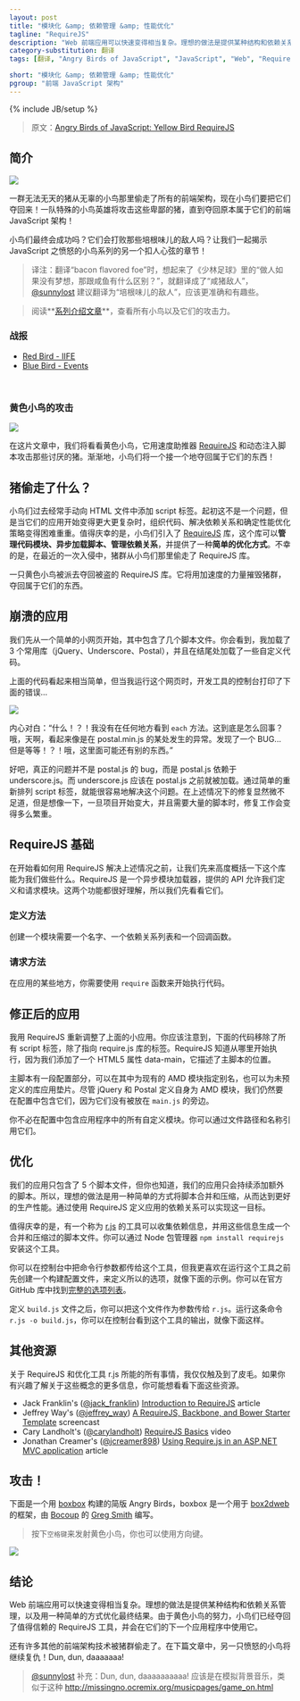 ```yaml
---
layout: post
title: "模块化 &amp; 依赖管理 &amp; 性能优化"
tagline: "RequireJS"
description: "Web 前端应用可以快速变得相当复杂。理想的做法是提供某种结构和依赖关系管理，以及用一种简单的方式优化最终结果。"
category-substitution: 翻译
tags: [翻译, "Angry Birds of JavaScript", "JavaScript", "Web", "RequireJS", Architecture]

short: "模块化 &amp; 依赖管理 &amp; 性能优化"
pgroup: "前端 JavaScript 架构"
---
```

{% include JB/setup %}

> 原文：[Angry Birds of JavaScript: Yellow Bird RequireJS](http://www.elijahmanor.com/2013/04/angry-birds-of-javascript-yellow-bird.html)

<!-- ## Introduction -->
## 简介

![](/assets/angry-birds/URFFBj.png)

<!-- ![](http://4.bp.blogspot.com/-6p5Xgjlsmhk/UVZlEo_QOKI/AAAAAAAAY9k/BBXhjrfp42U/s1600/Angry-Birds-Logo.png) -->
<!-- ![](http://4.bp.blogspot.com/-6p5Xgjlsmhk/UVZlEo_QOKI/AAAAAAAAY9k/BBXhjrfp42U/s320/Angry-Birds-Logo.png) -->

<!-- A diabolical herd of pigs stole all of the front-end architecture from an innocent flock of birds and now they want it back! A team of special agent hero birds will attack those despicable pigs until they recover what is rightfully theirs, front-end JavaScript architecture! -->
一群无法无天的猪从无辜的小鸟那里偷走了所有的前端架构，现在小鸟们要把它们夺回来！一队特殊的小鸟英雄将攻击这些卑鄙的猪，直到夺回原本属于它们的前端 JavaScript 架构！

<!-- Will the birds be successful in the end? Will they defeat their bacon flavored foe? Let's find out together in another nail biting episode of Angry Birds of JavaScript! -->
小鸟们最终会成功吗？它们会打败那些培根味儿的敌人吗？让我们一起揭示 JavaScript 之愤怒的小鸟系列的另一个扣人心弦的章节！

> 译注：翻译“bacon flavored foe”时，想起来了《少林足球》里的“做人如果没有梦想，那跟咸鱼有什么区别？”，就翻译成了“咸猪敌人”，[@sunnylost](http://nuysoft.com/2013/04/21/angry-birds-of-javascript-orange-bird-templating/#comment-881925473) 建议翻译为“培根味儿的敌人”，应该更准确和有趣些。

<!-- > Check out the **[series introduction post](http://www.elijahmanor.com/2013/03/angry-birds-of-javascript-series.html)** for a list of all the birds and their attack powers. -->
> 阅读**[系列介绍文章](http://www.elijahmanor.com/2013/03/angry-birds-of-javascript-series.html)**，查看所有小鸟以及它们的攻击力。

<!-- ### Previous Attacks -->
### 战报
<ul>
  <li>
    <a href="http://www.elijahmanor.com/2013/03/angry-birds-of-javascript-red-bird.html" target="_blank">Red Bird - IIFE</a>
  </li>
  <li>
    <a href="http://www.elijahmanor.com/2013/03/angry-birds-of-javascript-blue-bird.html" target="_blank">Blue Bird - Events</a>
  </li>
</ul>
<br />

<!-- ### Yellow Bird Attacks -->
### 黄色小鸟的攻击

![](/assets/angry-birds/QNZFJb.png)
<!-- ![](http://4.bp.blogspot.com/-eBq1DHq7P64/UVZlP7q4zMI/AAAAAAAAY9s/g5Ii1ZrLIbs/s1600/yellow-bird.png) -->
<!-- ![](http://4.bp.blogspot.com/-eBq1DHq7P64/UVZlP7q4zMI/AAAAAAAAY9s/g5Ii1ZrLIbs/s1600/yellow-bird.png) -->

<!-- In this post we will take a look at the Yellow Bird who comes with a [RequireJS](http://requirejs.org/) speed booster and dynamically injects scripts against those pesky swine. Slowly, one by one, the birds will take back what it theirs to keep! -->
在这片文章中，我们将看看黄色小鸟，它用速度助推器 [RequireJS] 和动态注入脚本攻击那些讨厌的猪。渐渐地，小鸟们将一个接一个地夺回属于它们的东西！

[RequireJS]: http://requirejs.org/

<!-- ## What Was Stolen by the Pigs? -->
## 猪偷走了什么？
<!-- The birds used to manually add script tags to their HTML files. At first this wasn't an issue, but when their application started to grow larger and more complex it started to become difficult for them to organize their code, figure out dependencies, and determine a strategy for optimizing performance. Thankfully they were introduced to the [RequireJS](http://requirejs.org/) library which provided them a way to manage their code into modules, load their scripts asynchronously, manage their dependencies, and provide an easy way to optimize. Unfortunately the pigs, during a recent invasion, stole the RequireJS library from the birds. -->
小鸟们过去经常手动向 HTML 文件中添加 script 标签。起初这不是一个问题，但是当它们的应用开始变得更大更复杂时，组织代码、解决依赖关系和确定性能优化策略变得困难重重。值得庆幸的是，小鸟们引入了 [RequireJS] 库，这个库可以**管理代码模块、异步加载脚本、管理依赖关系**，并提供了一种**简单的优化方式**。不幸的是，在最近的一次入侵中，猪群从小鸟们那里偷走了 RequireJS 库。

<!-- One of the yellow birds has been tasked to reclaim what has been stolen. He will use the optimization power of speed to help destroy the pigs in order to take back what is theirs. -->
一只黄色小鸟被派去夺回被盗的 RequireJS 库。它将用加速度的力量摧毁猪群，夺回属于它们的东西。

<!-- ## Broken Application -->
## 崩溃的应用
<!-- Let's first start with a simple little web page that contains just a few scripts. You'll notice that I'm loading 3 popular libraries (jQuery, Underscore, and Postal) and some custom code at the end. -->
我们先从一个简单的小网页开始，其中包含了几个脚本文件。你会看到，我加载了 3 个常用库（jQuery、Underscore、Postal），并且在结尾处加载了一些自定义代码。

  <script src="https://gist.github.com/elijahmanor/5275285.js?file=broken-dependency.html">
  </script>

<!-- The above code looks pretty straightforward, but when I end up running the page I get the following error in the dev tool's console... -->
上面的代码看起来相当简单，但当我运行这个网页时，开发工具的控制台打印了下面的错误...

![](/assets/angry-birds/zaq6ba.png)
<!-- ![](http://1.bp.blogspot.com/-ry8ojeQF3OI/UVZosPNPtVI/AAAAAAAAY94/0Catr-PQzbo/s1600/3-29-2013+10-36-11+PM.png) -->
<!-- ![](http://1.bp.blogspot.com/-ry8ojeQF3OI/UVZosPNPtVI/AAAAAAAAY94/0Catr-PQzbo/s1600/3-29-2013+10-36-11+PM.png) -->

<!-- Fictitious Internal Dialog: "WHAT!?! I don't see any `each` method anywhere. What's up with that? Ohh man, it looks like the exception occurred in postal.min.js somewhere. FOUND A BUG... see if I use that library again. But, wait!?! Ohh, maybe something else is going on here." -->
内心对白：“什么！？！我没有在任何地方看到 `each` 方法。这到底是怎么回事？哦，天啊，看起来像是在 postal.min.js 的某处发生的异常。发现了一个 BUG... 但是等等！？！哦，这里面可能还有别的东西。”

<!-- So, the real issue isn't a bug in postal.js, the issue is in that postal.js has a dependency on underscore.js. The problem is that underscore should have been loaded before postal.js. Simply rearranging the script tags could easily solve this issue. In the above case the fix was trivial, but imagine how cumbersome this could be once the project starts to get large and requires lots of scripts. -->
好吧，真正的问题并不是 postal.js 的 bug，而是 postal.js 依赖于 underscore.js。而 underscore.js 应该在 postal.js 之前就被加载。通过简单的重新排列 script 标签，就能很容易地解决这个问题。在上述情况下的修复显然微不足道，但是想像一下，一旦项目开始变大，并且需要大量的脚本时，修复工作会变得多么繁重。

<!-- ## RequireJS Basics -->
## RequireJS 基础
<!-- Before we go and look at how we could fix the above situation using RequireJS, let's first take a high level overview of what the library is doing for us. RequireJS is an Asynchronous Module Loader and the API it provides allows us to define and require modules. Both functions are really easy to understand so let's take a look at them. -->
在开始看如何用 RequireJS 解决上述情况之前，让我们先来高度概括一下这个库能为我们做些什么。RequireJS 是一个异步模块加载器，提供的 API 允许我们定义和请求模块。这两个功能都很好理解，所以我们先看看它们。

<!-- ### define method -->
### 定义方法
<!-- In order to create a module you need a name, a list of dependencies, and a callback function. -->
创建一个模块需要一个名字、一个依赖关系列表和一个回调函数。

  <script src="https://gist.github.com/elijahmanor/5275285.js?file=define.js">
  </script>

<!-- ### require method -->
### 请求方法
<!-- At some point in your application you will need to use the `require` function to kick things off. -->
在应用的某些地方，你需要使用 `require` 函数来开始执行代码。

  <script src="https://gist.github.com/elijahmanor/5275285.js?file=require.js">
  </script>

<!-- ## Fixed Application -->
## 修正后的应用
<!-- Using RequireJS I took the above little application and rearranged some things. You should notice that the following markup removes all the script tags except one, which points to the require.js library. RequireJS knows where to start because we add an HTML5 data-main attribute describing where the main script is located. -->
我用 RequireJS 重新调整了上面的小应用。你应该注意到，下面的代码移除了所有 script 标签，除了指向 require.js 库的标签。RequireJS 知道从哪里开始执行，因为我们添加了一个 HTML5 属性 data-main，它描述了主脚本的位置。

  <script src="https://gist.github.com/elijahmanor/5275285.js?file=requirejs.html">
  </script>

<!-- The main script has a configuration section inside of it where you can assign aliases to existing AMD modules and also shim libraries that were not previously defined. Although jQuery and Postal define themselves as AMD modules we included them in our configuration because they are not located alongside `main.js`. -->
主脚本有一段配置部分，可以在其中为现有的 AMD 模块指定别名，也可以为未预定义的库应用垫片。尽管 jQuery 和 Postal 定义自身为 AMD 模块，我们仍然要在配置中包含它们，因为它们没有被放在 `main.js` 的旁边。

<!-- You don't have to include in your config any custom modules you define in your application. You can refer to those by their file path and name. -->
你不必在配置中包含应用程序中的所有自定义模块。你可以通过文件路径和名称引用它们。

  <script src="https://gist.github.com/elijahmanor/5275285.js?file=main.js">
  </script>

<!-- ## Optimize -->
## 优化
<!-- Our application only has 5 script files in it, but as you know our app will only continue to add additional scripts. So, it would be nice if there was an easy way to combine and minify our scripts for better production performance. The nice thing is that by using RequireJS we have already defined the dependencies of our application. -->
我们的应用只包含了 5 个脚本文件，但你也知道，我们的应用只会持续添加额外的脚本。所以，理想的做法是用一种简单的方式将脚本合并和压缩，从而达到更好的生产性能。通过使用 RequireJS 定义应用的依赖关系可以实现这一目标。

<!-- Thankfully there is a tool called `[r.js](http://requirejs.org/docs/1.0/docs/optimization.html)` that takes this dependency information and uses it to generate a combined and minified script. You can install the tool with the Node Package Manager `npm install requirejs` -->
值得庆幸的是，有一个称为 [r.js](http://requirejs.org/docs/1.0/docs/optimization.html) 的工具可以收集依赖信息，并用这些信息生成一个合并和压缩过的脚本文件。你可以通过 Node 包管理器 `npm install requirejs` 安装这个工具。

[r.js]: http://requirejs.org/docs/1.0/docs/optimization.html

<!-- You could provide all the command line argument to the tool in the console, but I prefer making a build config file like the following to define all of its settings before I run it. You can find a [comprehensive list of settings](https://github.com/jrburke/r.js/blob/master/build/example.build.js) from the official GitHub repository. -->
你可以在控制台中把命令行参数都传给这个工具，但我更喜欢在运行这个工具之前先创建一个构建配置文件，来定义所以的选项，就像下面的示例。你可以在官方 GitHub 库中找到[完整的选项列表]。

[完整的选项列表]: https://github.com/jrburke/r.js/blob/master/build/example.build.js

  <script src="https://gist.github.com/elijahmanor/5275285.js?file=build.js">
  </script>

<!-- Once you've defined your `build.js` file then you let `r.js` know you want to use it. The following command will get you going... `r.js -o build.js`. You can see the output of the tool in the output below. -->
定义 `build.js` 文件之后，你可以把这个文件作为参数传给 `r.js`。运行这条命令 `r.js -o build.js`，你可以在控制台看到这个工具的输出，就像下面这样。

  <script src="https://gist.github.com/elijahmanor/5275285.js?file=optimize.sh">
  </script>

<!-- ## Additional Resources -->
## 其他资源
<!-- I only scratched the surface on all the things you can do with RequireJS and the r.js optimization tool. If you are interesting in learning more about these concepts you may want to look at some of the following resources.  -->
关于 RequireJS 和优化工具 r.js 所能的所有事情，我仅仅触及到了皮毛。如果你有兴趣了解关于这些概念的更多信息，你可能想看看下面这些资源。

<ul>
  <li>
    Jack Franklin's (<a href="http://twitter.com/jack_franklin" target="_blank">@jack_franklin</a>)
    <a href="http://javascriptplayground.com/blog/2012/07/requirejs-amd-tutorial-introduction">Introduction to RequireJS</a> article
  </li>
  <li>
    Jeffrey Way's (<a href="http://twitter.com/jeffrey_way" target="_blank">@jeffrey_way</a>)
    <a href="http://net.tutsplus.com/tutorials/javascript-ajax/a-requirejs-backbone-and-bower-starter-template/" target="_blank">A RequireJS, Backbone, and Bower Starter Template</a> screencast
  </li>
  <li>
    Cary Landholt's (<a href="http://twitter.com/carylandholt" target="_blank">@carylandholt</a>)
    <a href="http://www.youtube.com/watch?v=VGlDR1QiV3A">RequireJS Basics</a> video
  </li>
  <li>
    Jonathan Creamer's (<a href="http://twitter.com/jcreamer898" target="_blank">@jcreamer898</a>)
    <a href="http://tech.pro/tutorial/1156/using-requirejs-in-an-aspnet-mvc-application" target="_blank">Using Require.js in an ASP.NET MVC application</a> article
  </li>
</ul>

<!-- ## Attack! -->
## 攻击！
下面是一个用 [boxbox] 构建的简版 Angry Birds，boxbox 是一个用于 [box2dweb] 的框架，由 [Bocoup] 的 [Greg Smith] 编写。

[boxbox]: http://incompl.github.com/boxbox/
[box2dweb]: https://code.google.com/p/box2dweb/
[Bocoup]: http://bocoup.com
[Greg Smith]: http://twitter.com/_gsmith

<!-- > Press the `space bar` to launch the Yellow Bird and you can also use the arrow keys. -->
> 按下`空格键`来发射黄色小鸟，你也可以使用方向键。

[![](/assets/angry-birds/UBrIBn.png)](http://jsfiddle.net/Gue8x/show)
<!-- [![](http://1.bp.blogspot.com/-BvvbLg5ACrI/UVZoyYxCmSI/AAAAAAAAY-E/G7I6uezUKV0/s1600/3-29-2013+11-19-41+PM.png)](http://jsfiddle.net/Gue8x/show) -->

<!-- ## Conclusion -->
## 结论
<!-- Front-end web applications can get complicated quickly. It is nice to have a way to provide some structure, dependency management, and an easy way to optimize the final result. Thanks to the power of Yellow the birds have regained their trusty RequireJS tool for use in their next application. -->
Web 前端应用可以快速变得相当复杂。理想的做法是提供某种结构和依赖关系管理，以及用一种简单的方式优化最终结果。由于黄色小鸟的努力，小鸟们已经夺回了值得信赖的 RequireJS 工具，并会在它们的下一个应用程序中使用它。

<!-- There are many other front-end architecture techniques that have been stolen by the pigs. Tune in next time as the next Angry Bird takes its revenge! Dun, dun, daaaaaaa! -->
还有许多其他的前端架构技术被猪群偷走了。在下篇文章中，另一只愤怒的小鸟将继续复仇！Dun, dun, daaaaaaa!

> [@sunnylost](http://nuysoft.com/2013/04/21/angry-birds-of-javascript-orange-bird-templating/#comment-881925473) 补充：Dun, dun, daaaaaaaaaa! 应该是在模拟背景音乐，类似于这种 <http://missingno.ocremix.org/musicpages/game_on.html>


